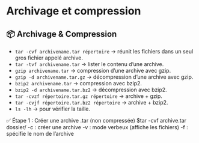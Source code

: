 # Archivage et compression

## 📦 Archivage & Compression

- `tar -cvf archivename.tar répertoire` → réunit les fichiers dans un seul gros fichier appelé archive.
- `tar -tvf archivename.tar` → lister le contenu d’une archive.
- `gzip archivename.tar` → compression d’une archive avec gzip.
- `gzip -d archivename.tar.gz` → décompression d’une archive avec gzip.
- `bzip2 archivename.tar` → compression avec bzip2.
- `bzip2 -d archivename.tar.bz2` → décompression avec bzip2.
- `tar -cvzf répertoire.tar.gz répertoire` → archive + gzip.
- `tar -cvjf répertoire.tar.bz2 répertoire` → archive + bzip2.
- `ls -lh` → pour vérifier la taille.

  
✅ Étape 1 : Créer une archive .tar (non compressée)
$tar -cvf archive.tar dossier/
-c : créer une archive
-v : mode verbeux (affiche les fichiers)
-f : spécifie le nom de l’archive
